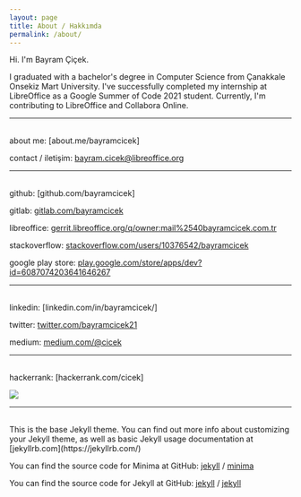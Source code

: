 ```yaml
---
layout: page
title: About / Hakkımda
permalink: /about/
---
```


Hi. I'm Bayram Çiçek. <br>

I graduated with a bachelor's degree in Computer Science from Çanakkale Onsekiz Mart University. I've successfully completed my internship at LibreOffice as a Google Summer of Code 2021 student. Currently, I'm contributing to LibreOffice and Collabora Online.

___

<br>
about me: [about.me/bayramcicek]

contact / iletişim: [bayram.cicek@libreoffice.org]

___

<br>
github: [github.com/bayramcicek]

gitlab: [gitlab.com/bayramcicek]

libreoffice: [gerrit.libreoffice.org/q/owner:mail%2540bayramcicek.com.tr]

stackoverflow: [stackoverflow.com/users/10376542/bayramcicek]

google play store: [play.google.com/store/apps/dev?id=6087074203641646267]

___

<br>
linkedin: [linkedin.com/in/bayramcicek/]

twitter: [twitter.com/bayramcicek21]

medium: [medium.com/@cicek]

___

<br>
hackerrank: [hackerrank.com/cicek]

![](https://projecteuler.net/profile/cicek.png)

___	

<br>
This is the base Jekyll theme. You can find out more info about customizing your Jekyll theme, as well as basic Jekyll usage documentation at [jekyllrb.com](https://jekyllrb.com/)

You can find the source code for Minima at GitHub:
[jekyll][jekyll-organization] /
[minima](https://github.com/jekyll/minima)

You can find the source code for Jekyll at GitHub:
[jekyll][jekyll-organization] /
[jekyll](https://github.com/jekyll/jekyll)

[about.me/bayramcicek]: https://about.me/bayramcicek
[bayram.cicek@libreoffice.org]: mailto:bayram.cicek@libreoffice.org

[github.com/bayramcicek]: https://github.com/bayramcicek/
[gitlab.com/bayramcicek]: https://gitlab.com/bayramcicek
[gerrit.libreoffice.org/q/owner:mail%2540bayramcicek.com.tr]: https://gerrit.libreoffice.org/q/owner:mail%2540bayramcicek.com.tr
[stackoverflow.com/users/10376542/bayramcicek]: https://stackoverflow.com/users/10376542/bayramcicek?tab=profile

[linkedin.com/in/bayramcicek/]: https://www.linkedin.com/in/bayramcicek/
[twitter.com/bayramcicek21]: https://www.twitter.com/bayramcicek21
[medium.com/@cicek]: https://medium.com/@cicek

[hackerrank.com/cicek]: https://www.hackerrank.com/cicek

[jekyll-organization]: https://github.com/jekyll

[play.google.com/store/apps/dev?id=6087074203641646267]: https://play.google.com/store/apps/dev?id=6087074203641646267

